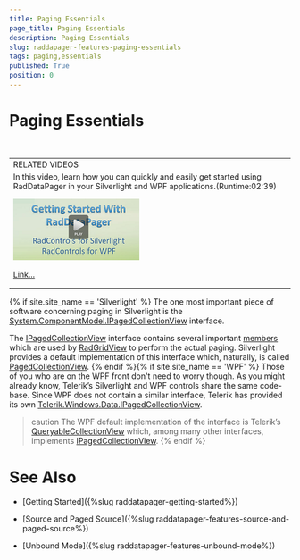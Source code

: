 ```yaml
---
title: Paging Essentials
page_title: Paging Essentials
description: Paging Essentials
slug: raddapager-features-paging-essentials
tags: paging,essentials
published: True
position: 0
---
```


# Paging Essentials



<table> <tr><td>RELATED VIDEOS</td></tr><tr><td>In this video, learn how you can quickly and easily get started using RadDataPager in your Silverlight and WPF applications.(Runtime:02:39)

![](images/datapager_getting_started_video.png)

[Link...](http://tv.telerik.com/watch/silverlight/getting-started-with-raddatapager)</td></tr></table>{% if site.site_name == 'Silverlight' %}
The one most important piece of software concerning paging in Silverlight is the [System.ComponentModel.IPagedCollectionView](http://msdn.microsoft.com/en-us/library/system.componentmodel.ipagedcollectionview%28VS.95%29.aspx) interface.          

The [IPagedCollectionView](http://msdn.microsoft.com/en-us/library/system.componentmodel.ipagedcollectionview%28VS.95%29.aspx) interface contains several important [members](http://msdn.microsoft.com/en-us/library/system.componentmodel.ipagedcollectionview_members%28VS.95%29.aspx) which are used by [RadGridView](http://www.telerik.com/products/silverlight/controls/gridview.aspx) to perform the actual paging. Silverlight provides a default implementation of this interface which, naturally, is called [PagedCollectionView](http://msdn.microsoft.com/en-us/library/system.windows.data.pagedcollectionview%28VS.95%29.aspx).
   {% endif %}{% if site.site_name == 'WPF' %}
Those of you who are on the WPF front don't need to worry though. As you might already know, Telerik’s Silverlight and WPF controls share the same code-base. Since WPF does not contain a similar interface, Telerik has provided its own [Telerik.Windows.Data.IPagedCollectionView](http://www.telerik.com/help/wpf/telerik.windows.data-telerik.windows.data.ipagedcollectionview.html).
          

>caution The WPF default implementation of the interface is Telerik’s [QueryableCollectionView](http://www.telerik.com/help/wpf/t_telerik_windows_data_queryablecollectionview.html) which, among many other interfaces, implements [IPagedCollectionView](http://www.telerik.com/help/wpf/t_telerik_windows_data_ipagedcollectionview.html).
   {% endif %}

# See Also

 * [Getting Started]({%slug raddatapager-getting-started%})

 * [Source and Paged Source]({%slug raddatapager-features-source-and-paged-source%})

 * [Unbound Mode]({%slug raddatapager-features-unbound-mode%})
